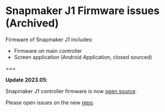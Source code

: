 # Snapmaker J1 Firmware issues (Archived)


Firmware of Snapmaker J1 includes:

- Firmware on main controller
- Screen application (Android Application, closed sourced)


===

**Update 2023.05**:

Snapmaker J1 controller firmware is now [open source](https://snapmaker.com/blog/2023/05/12/snapmaker-j1-controller-firmware-open-source-release/).

Please open issues on the new [repo](https://github.com/Snapmaker/SnapmakerController-IDEX).
